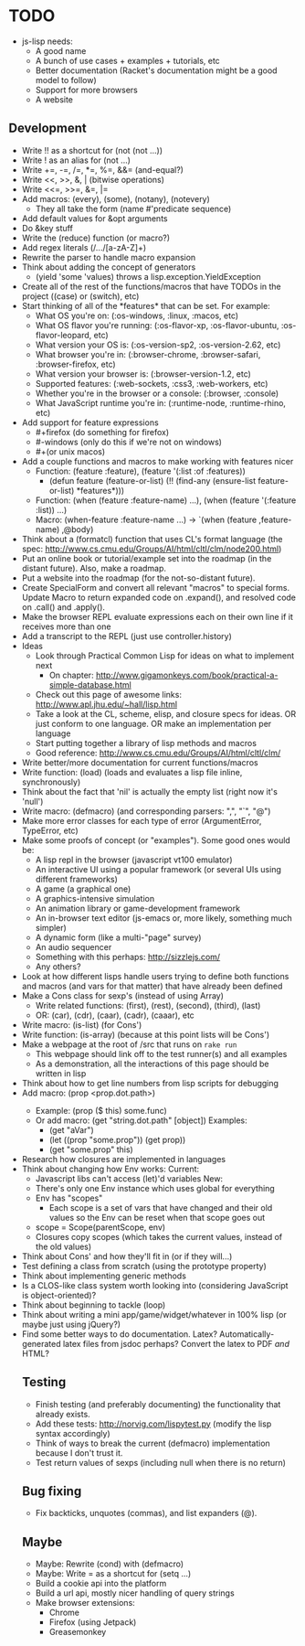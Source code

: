 # TODO

* js-lisp needs:
  * A good name
  * A bunch of use cases + examples + tutorials, etc
  * Better documentation (Racket's documentation might be a good model to follow)
  * Support for more browsers
  * A website


## Development

* Write !! as a shortcut for (not (not ...))
* Write ! as an alias for (not ...)
* Write +=, -=, /=, *=, %=, &&= (and-equal?)
* Write <<, >>, &, | (bitwise operations)
* Write <<=, >>=, &=, |=
* Add macros: (every), (some), (notany), (notevery)
  * They all take the form (name #'predicate sequence)
* Add default values for &opt arguments
* Do &key stuff
* Write the (reduce) function (or macro?)
* Add regex literals (/.../[a-zA-Z]+)
* Rewrite the parser to handle macro expansion
* Think about adding the concept of generators
  * (yield 'some 'values) throws a lisp.exception.YieldException
* Create all of the rest of the functions/macros that have TODOs in the project ((case) or (switch), etc)
* Start thinking of all of the \*features* that can be set. For example:
  * What OS you're on: (:os-windows, :linux, :macos, etc)
  * What OS flavor you're running: (:os-flavor-xp, :os-flavor-ubuntu, :os-flavor-leopard, etc)
  * What version your OS is: (:os-version-sp2, :os-version-2.62, etc)
  * What browser you're in: (:browser-chrome, :browser-safari, :browser-firefox, etc)
  * What version your browser is: (:browser-version-1.2, etc)
  * Supported features: (:web-sockets, :css3, :web-workers, etc)
  * Whether you're in the browser or a console: (:browser, :console)
  * What JavaScript runtime you're in: (:runtime-node, :runtime-rhino, etc)
* Add support for feature expressions
  * #+firefox (do something for firefox)
  * #-windows (only do this if we're not on windows)
  * #+(or unix macos)
* Add a couple functions and macros to make working with features nicer
  * Function: (feature :feature), (feature '(:list :of :features))
    * (defun feature (feature-or-list)
        (!! (find-any (ensure-list feature-or-list) \*features*)))
  * Function: (when (feature :feature-name) ...), (when (feature '(:feature :list)) ...)
  * Macro: (when-feature :feature-name ...) -> `(when (feature ,feature-name) ,@body)
* Think about a (formatcl) function that uses CL's format language (the spec: http://www.cs.cmu.edu/Groups/AI/html/cltl/clm/node200.html)
* Put an online book or tutorial/example set into the roadmap (in the distant future). Also, make a roadmap.
* Put a website into the roadmap (for the not-so-distant future).
* Create SpecialForm and convert all relevant "macros" to special forms. Update Macro to return expanded code on .expand(), and resolved code on .call() and .apply().
* Make the browser REPL evaluate expressions each on their own line if it receives more than one
* Add a transcript to the REPL (just use controller.history)
* Ideas
  * Look through Practical Common Lisp for ideas on what to implement next
    * On chapter: http://www.gigamonkeys.com/book/practical-a-simple-database.html
  * Check out this page of awesome links: http://www.apl.jhu.edu/~hall/lisp.html
  * Take a look at the CL, scheme, elisp, and closure specs for ideas. OR just conform to one language. OR make an implementation per language
  * Start putting together a library of lisp methods and macros
  * Good reference: http://www.cs.cmu.edu/Groups/AI/html/cltl/clm/
* Write better/more documentation for current functions/macros
* Write function: (load) (loads and evaluates a lisp file inline, synchronously)
* Think about the fact that 'nil' is actually the empty list (right now it's 'null')
* Write macro: (defmacro) (and corresponding parsers: ",", "`", "@")
* Make more error classes for each type of error (ArgumentError, TypeError, etc)
* Make some proofs of concept (or "examples"). Some good ones would be:
  * A lisp repl in the browser (javascript vt100 emulator)
  * An interactive UI using a popular framework (or several UIs using different frameworks)
  * A game (a graphical one)
  * A graphics-intensive simulation
  * An animation library or game-development framework
  * An in-browser text editor (js-emacs or, more likely, something much simpler)
  * A dynamic form (like a multi-"page" survey)
  * An audio sequencer
  * Something with this perhaps: http://sizzlejs.com/
  * Any others?
* Look at how different lisps handle users trying to define both functions and macros (and vars for that matter) that have already been defined
* Make a Cons class for sexp's (instead of using Array)
	* Write related functions: (first), (rest), (second), (third), (last)
	* OR: (car), (cdr), (caar), (cadr), (caaar), etc
* Write macro: (is-list) (for Cons')
* Write function: (is-array) (because at this point lists will be Cons')
* Make a webpage at the root of /src that runs on `rake run`
  * This webpage should link off to the test runner(s) and all examples
  * As a demonstration, all the interactions of this page should be written in lisp
* Think about how to get line numbers from lisp scripts for debugging
* Add macro: (prop <object> <prop.dot.path>)
  * Example: (prop ($ this) some.func)
  * Or add macro: (get "string.dot.path" [object])
    Examples:
    - (get "aVar")
    - (let ((prop "some.prop"))
        (get prop))
    - (get "some.prop" this)
* Research how closures are implemented in languages
* Think about changing how Env works:
  Current:
    * Javascript libs can't access (let)'d variables
  New:
    * There's only one Env instance which uses global for everything
    * Env has "scopes"
      * Each scope is a set of vars that have changed and their old values so the Env can be reset when that scope goes out
    * scope = Scope(parentScope, env)
    * Closures copy scopes (which takes the current values, instead of the old values)
* Think about Cons' and how they'll fit in (or if they will...)
* Test defining a class from scratch (using the prototype property)
* Think about implementing generic methods
* Is a CLOS-like class system worth looking into (considering JavaScript is object-oriented)?
* Think about beginning to tackle (loop)
* Think about writing a mini app/game/widget/whatever in 100% lisp (or maybe just using jQuery?)
* Find some better ways to do documentation. Latex? Automatically-generated latex files from jsdoc perhaps? Convert the latex to PDF _and_ HTML?


## Testing

* Finish testing (and preferably documenting) the functionality that already exists.
* Add these tests: http://norvig.com/lispytest.py (modify the lisp syntax accordingly)
* Think of ways to break the current (defmacro) implementation because I don't trust it.
* Test return values of sexps (including null when there is no return)


## Bug fixing

* Fix backticks, unquotes (commas), and list expanders (@).


## Maybe

* Maybe: Rewrite (cond) with (defmacro)
* Maybe: Write = as a shortcut for (setq ...)
* Build a cookie api into the platform
* Build a url api, mostly nicer handling of query strings
* Make browser extensions:
  * Chrome
  * Firefox (using Jetpack)
  * Greasemonkey

